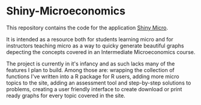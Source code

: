 # Shiny-Microeconomics

This repository contains the code for the application [Shiny Micro](https://ethanholdahl.shinyapps.io/Intermediate_Micro/). 

It is intended as a resource both for students learning micro and for instructors teaching micro as a way to quicky generate beautiful graphs depecting the concepts covered in an Intermediate Microeconomics course.

The project is currently in it's infancy and as such lacks many of the features I plan to build. Among those are: wrapping the collection of functions I've written into a R package for R users, adding more micro topics to the site, adding an assessment tool and step-by-step solutions to problems, creating a user friendly interface to create download or print ready graphs for every topic covered in the site.
